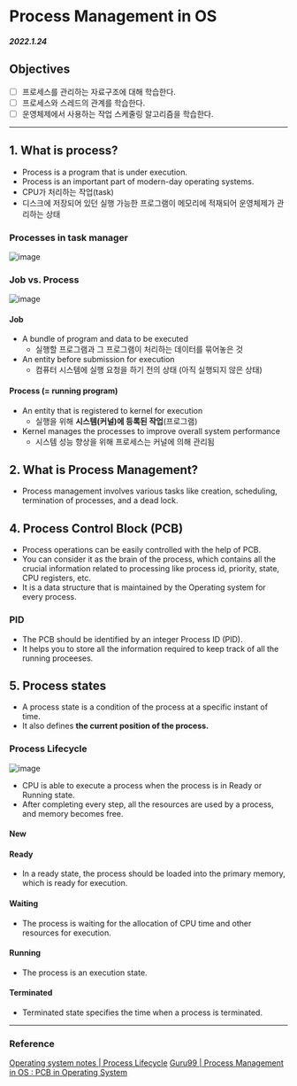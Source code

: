 # Process Management in OS

##### 2022.1.24

## Objectives

- [ ] 프로세스를 관리하는 자료구조에 대해 학습한다.
- [ ] 프로세스와 스레드의 관계를 학습한다.
- [ ] 운영체제에서 사용하는 작업 스케줄링 알고리즘을 학습한다.

---

## 1. What is process?

- Process is a program that is under execution.
- Process is an important part of modern-day operating systems.
- CPU가 처리하는 작업(task)
- 디스크에 저장되어 있던 실행 가능한 프로그램이 메모리에 적재되어 운영체제가 관리하는 상태

### Processes in task manager

![image](https://user-images.githubusercontent.com/85419343/150717427-892f8c8e-76b6-4cd9-a01d-e06158a8318a.png)

### Job vs. Process

![image](https://user-images.githubusercontent.com/85419343/150717137-85f56c6b-ddf6-4d71-9079-5d9ab17b1c30.png)

#### Job

- A bundle of program and data to be executed
  - 실행할 프로그램과 그 프로그램이 처리하는 데이터를 묶어놓은 것
- An entity before submission for execution
  - 컴퓨터 시스템에 실행 요청을 하기 전의 상태 (아직 실행되지 않은 상태)

#### Process (= running program)

- An entity that is registered to kernel for execution
  - 실행을 위해 **시스템(커널)에 등록된 작업**(프로그램)
- Kernel manages the processes to improve overall system performance
  - 시스템 성능 향상을 위해 프로세스는 커널에 의해 관리됨

## 2. What is Process Management?

- Process management involves various tasks like creation, scheduling, termination of processes, and a dead lock.

## 4. Process Control Block (PCB)

- Process operations can be easily controlled with the help of PCB.
- You can consider it as the brain of the process, which contains all the crucial information related to processing like process id, priority, state, CPU registers, etc.
- It is a data structure that is maintained by the Operating system for every process.

### PID

- The PCB should be identified by an integer Process ID (PID).
- It helps you to store all the information required to keep track of all the running proceeses.

## 5. Process states

- A process state is a condition of the process at a specific instant of time.
- It also defines **the current position of the process.**

### Process Lifecycle

![image](https://user-images.githubusercontent.com/85419343/150764964-d7047e8d-60b8-4807-bb0d-78049cd24c8d.png)

- CPU is able to execute a process when the process is in Ready or Running state.
- After completing every step, all the resources are used by a process, and memory becomes free.

#### New

#### Ready

- In a ready state, the process should be loaded into the primary memory, which is ready for execution.

#### Waiting

- The process is waiting for the allocation of CPU time and other resources for execution.

#### Running

- The process is an execution state.

#### Terminated

- Terminated state specifies the time when a process is terminated.

---

### Reference

[Operating system notes | Process Lifecycle](https://applied-programming.github.io/Operating-Systems-Notes/2-Process-Management/)
[Guru99 | Process Management in OS : PCB in Operating System](https://www.guru99.com/process-management-pcb.html)
